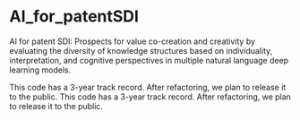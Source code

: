 # AI_for_patentSDI

AI for patent SDI: Prospects for value co-creation and creativity by evaluating the diversity of knowledge structures based on individuality, interpretation, and cognitive perspectives in multiple natural language deep learning models.


This code has a 3-year track record. After refactoring, we plan to release it to the public.
This code has a 3-year track record. After refactoring, we plan to release it to the public.
